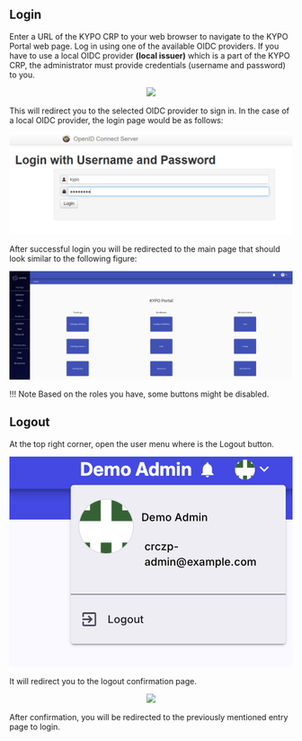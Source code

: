 ## Login

Enter a URL of the KYPO CRP to your web browser to navigate to the KYPO Portal web page. Log in using one of the available OIDC providers. If you have to use a local OIDC provider **(local issuer)** which is a part of the KYPO CRP, the administrator must provide credentials (username and password) to you.
<p align="center">
  <img height="130" src="../../img/user-guide-basic/login-and-logout/login-muni-or-local-issuer.png">
</p>

This will redirect you to the selected OIDC provider to sign in. In the case of a local OIDC provider, the login page would be as follows: 

![csirt-mu-issuer](../img/user-guide-basic/login-and-logout/local-oidc-provider-login-window.png)

After successful login you will be redirected to the main page that should look similar to the following figure:

![kypo-front-page](../img/user-guide-basic/login-and-logout/kypo-portal-home-page.png)

!!! Note
    Based on the roles you have, some buttons might be disabled. 

## Logout

At the top right corner, open the user menu where is the Logout button. 
<p align="center">
  <img  src="../../img/user-guide-basic/login-and-logout/logout-panel.png">
</p>

It will redirect you to the logout confirmation page.

<p align="center">
  <img height="130" src="../../img/user-guide-basic/login-and-logout/logout-confirmation-page.png">
</p>

After confirmation, you will be redirected to the previously mentioned entry page to login.
